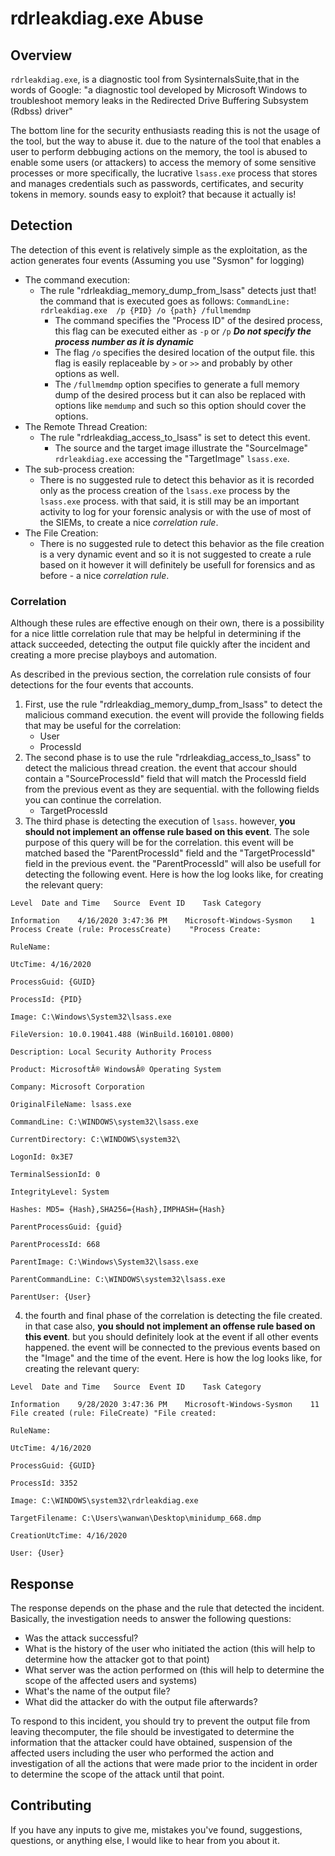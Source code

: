 # rdrleakdiag.exe Abuse

## Overview

`rdrleakdiag.exe`, is a diagnostic tool from SysinternalsSuite,that in the words of Google:
"a diagnostic tool developed by Microsoft Windows to troubleshoot memory leaks in the Redirected Drive Buffering Subsystem (Rdbss) driver"

The bottom line for the security enthusiasts reading this is not the usage of the tool, but the way to abuse it.
due to the nature of the tool that enables a user to perform debbuging actions on the memory, the tool is abused to enable some users (or attackers) to access the memory of some sensitive processes
or more specifically, the lucrative `lsass.exe` process that stores and manages credentials such as passwords, certificates, and security tokens in memory.
sounds easy to exploit? that because it actually is!

## Detection

The detection of this event is relatively simple as the exploitation, as the action generates four events (Assuming you use "Sysmon" for logging)
* The command execution:
  - The rule "rdrleakdiag_memory_dump_from_lsass" detects just that! the command that is executed goes as follows:
    `CommandLine: rdrleakdiag.exe  /p {PID} /o {path} /fullmemdmp`
    - The command specifies the "Process ID" of the desired process, this flag can be executed either as `-p` or `/p` **_Do not specify the process number as it is dynamic_**
    - The flag `/o` specifies the desired location of the output file. this flag is easily replaceable by `>` or `>>` and probably by other options as well.
    - The `/fullmemdmp` option specifies to generate a full memory dump of the desired process but it can also be replaced with options like `memdump` and such so this option should cover the options.
* The Remote Thread Creation:
  - The rule "rdrleakdiag_access_to_lsass" is set to detect this event.
    - The source and the target image illustrate the "SourceImage" `rdrleakdiag.exe` accessing the "TargetImage" `lsass.exe`.
* The sub-process creation:
  - There is no suggested rule to detect this behavior as it is recorded only as the process creation of the `lsass.exe` process by the `lsass.exe` process. with that said, it is still may be an important activity to log for your forensic analysis or with the use of most of the SIEMs, to create a nice _correlation rule_.
* The File Creation:
  - There is no suggested rule to detect this behavior as the file creation is a very dynamic event and so it is not suggested to create a rule based on it however it will definitely be usefull for forensics and as before - a nice _correlation rule_.

### Correlation

Although these rules are effective enough on their own, there is a possibility for a nice little correlation rule that may be helpful in determining if the attack succeeded, detecting the output file quickly after the incident and creating a more precise playboys and automation.

As described in the previous section, the correlation rule consists of four detections for the four events that accounts.

1. First, use the rule "rdrleakdiag_memory_dump_from_lsass" to detect the malicious command execution. the event will provide the following fields that may be useful for the correlation:
    - User
    - ProcessId
2. The second phase is to use the rule "rdrleakdiag_access_to_lsass" to detect the malicious thread creation. the event that accour should contain a "SourceProcessId" field that will match the ProcessId field from the previous event as they are sequential. with the following fields you can continue the correlation.
    - TargetProcessId
3. The third phase is detecting the execution of `lsass`. however, **you should not implement an offense rule based on this event**.  The sole purpose of this query will be for the correlation. this event will be matched based the "ParentProcessId" field and the "TargetProcessId" field in the previous event. the "ParentProcessId" will also be usefull for detecting the following event.
Here is how the log looks like, for creating the relevant query:

`Level	Date and Time	Source	Event ID	Task Category`

`Information	4/16/2020 3:47:36 PM	Microsoft-Windows-Sysmon	1	Process Create (rule: ProcessCreate)	"Process Create:`

`RuleName:`

`UtcTime: 4/16/2020`

`ProcessGuid: {GUID}`

`ProcessId: {PID}`

`Image: C:\Windows\System32\lsass.exe`

`FileVersion: 10.0.19041.488 (WinBuild.160101.0800)`

`Description: Local Security Authority Process`

`Product: MicrosoftÂ® WindowsÂ® Operating System`

`Company: Microsoft Corporation`

`OriginalFileName: lsass.exe`

`CommandLine: C:\WINDOWS\system32\lsass.exe`

`CurrentDirectory: C:\WINDOWS\system32\`

`LogonId: 0x3E7`

`TerminalSessionId: 0`

`IntegrityLevel: System`

`Hashes: MD5= {Hash},SHA256={Hash},IMPHASH={Hash}`

`ParentProcessGuid: {guid}`

`ParentProcessId: 668`

`ParentImage: C:\Windows\System32\lsass.exe`

`ParentCommandLine: C:\WINDOWS\system32\lsass.exe`

`ParentUser: {User}`

4. the fourth and final phase of the correlation is detecting the file created. in that case also, **you should not implement an offense rule based on this event**. but you should definitely look at the event if all other events happened. the event will be connected to the previous events based on the "Image" and the time of the event.
Here is how the log looks like, for creating the relevant query:

`Level	Date and Time	Source	Event ID	Task Category`

`Information	9/28/2020 3:47:36 PM	Microsoft-Windows-Sysmon	11	File created (rule: FileCreate)	"File created:`

`RuleName:` 

`UtcTime: 4/16/2020`

`ProcessGuid: {GUID}`

`ProcessId: 3352`

`Image: C:\WINDOWS\system32\rdrleakdiag.exe`

`TargetFilename: C:\Users\wanwan\Desktop\minidump_668.dmp`

`CreationUtcTime: 4/16/2020`

`User: {User}`

## Response

The response depends on the phase and the rule that detected the incident.
Basically, the investigation needs to answer the following questions:
* Was the attack successful?
* What is the history of the user who initiated the action (this will help to determine how the attacker got to that point)
* What server was the action performed on (this will help to determine the scope of the affected users and systems)
* What's the name of the output file?
* What did the attacker do with the output file afterwards?

To respond to this incident, you should try to prevent the output file from leaving thecomputer, the file should be investigated to determine the information that the attacker could have obtained, suspension of the affected users including the user who performed the action and investigation of all the actions that were made prior to the incident in order to determine the scope of the attack until that point.


## Contributing

If you have any inputs to give me, mistakes you've found, suggestions, questions, or anything else, I would like to hear from you about it.
